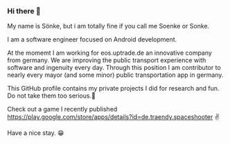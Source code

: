 ### Hi there 👋

My name is Sönke, but i am totally fine if you call me Soenke or Sonke.

I am a software engineer focused on Android development. 

At the momemt I am working for eos.uptrade.de an innovative company from germany. We are improving the public transport experience with software and ingenuity every day.
Through this position I am contributor to nearly every mayor (and some minor) public transportation app in germany.

This GitHub profile contains my private projects I did for research and fun. Do not take them too serious.🤗

Check out a game I recently published https://play.google.com/store/apps/details?id=de.traendy.spaceshooter ✌️

Have a nice stay. 😁

<!--
**traendy/traendy** is a ✨ _special_ ✨ repository because its `README.md` (this file) appears on your GitHub profile.

Here are some ideas to get you started:

- 🔭 I’m currently working on ...
- 🌱 I’m currently learning ...
- 👯 I’m looking to collaborate on ...
- 🤔 I’m looking for help with ...
- 💬 Ask me about ...
- 📫 How to reach me: ...
- 😄 Pronouns: ...
- ⚡ Fun fact: ...
-->
